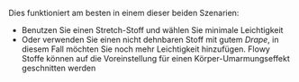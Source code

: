 Dies funktioniert am besten in einem dieser beiden Szenarien:

- Benutzen Sie einen Stretch-Stoff und wählen Sie minimale Leichtigkeit
- Oder verwenden Sie einen nicht dehnbaren Stoff mit gutem _Drape_, in diesem Fall möchten Sie noch mehr Leichtigkeit hinzufügen. Flowy Stoffe können auf die Voreinstellung für einen Körper-Umarmungseffekt geschnitten werden
